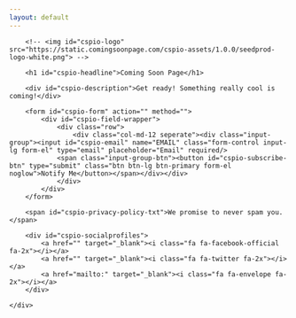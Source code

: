 ```yaml
---
layout: default
---
```

<div id="cspio-page">
    <div id="cspio-content">
			
        <!-- <img id="cspio-logo" src="https://static.comingsoonpage.com/cspio-assets/1.0.0/seedprod-logo-white.png"> -->
                            
        <h1 id="cspio-headline">Coming Soon Page</h1>			    				
        
        <div id="cspio-description">Get ready! Something really cool is coming!</div>			    				
        
        <form id="cspio-form" action="" method="">
            <div id="cspio-field-wrapper">
                <div class="row">
                    <div class="col-md-12 seperate"><div class="input-group"><input id="cspio-email" name="EMAIL" class="form-control input-lg form-el" type="email" placeholder="Email" required/>
                <span class="input-group-btn"><button id="cspio-subscribe-btn" type="submit" class="btn btn-lg btn-primary form-el noglow">Notify Me</button></span></div></div>
                </div>
            </div>
        </form>
        
        <span id="cspio-privacy-policy-txt">We promise to never spam you.</span>
                                                                                                                                            
        <div id="cspio-socialprofiles">
            <a href="" target="_blank"><i class="fa fa-facebook-official fa-2x"></i></a>			
            <a href="" target="_blank"><i class="fa fa-twitter fa-2x"></i></a>			
            <a href="mailto:" target="_blank"><i class="fa fa-envelope fa-2x"></i></a>			
        </div>
                                                                                                                                                                                    
    </div>
</div>


<script>


</script>

